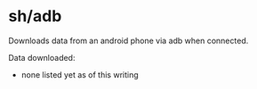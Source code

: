sh/adb
========

Downloads data from an android phone via adb when connected.

Data downloaded:
- none listed yet as of this writing 
